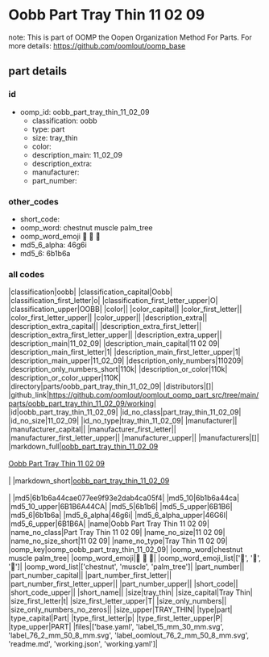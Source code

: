 # Oobb Part Tray Thin 11 02 09  

note: This is part of OOMP the Oopen Organization Method For Parts. For more details: https://github.com/oomlout/oomp_base

##  part details





### id
* oomp_id: oobb_part_tray_thin_11_02_09
  * classification: oobb
  * type: part
  * size: tray_thin
  * color: 
  * description_main: 11_02_09
  * description_extra: 
  * manufacturer: 
  * part_number: 

### other_codes
* short_code: 
* oomp_word: chestnut muscle palm_tree
* oomp_word_emoji :chestnut: :muscle: :palm_tree:
* md5_6_alpha: 46g6i
* md5_6: 6b1b6a

### all codes 
|classification|oobb|
|classification_capital|Oobb|
|classification_first_letter|o|
|classification_first_letter_upper|O|
|classification_upper|OOBB|
|color||
|color_capital||
|color_first_letter||
|color_first_letter_upper||
|color_upper||
|description_extra||
|description_extra_capital||
|description_extra_first_letter||
|description_extra_first_letter_upper||
|description_extra_upper||
|description_main|11_02_09|
|description_main_capital|11 02 09|
|description_main_first_letter|1|
|description_main_first_letter_upper|1|
|description_main_upper|11_02_09|
|description_only_numbers|110209|
|description_only_numbers_short|110k|
|description_or_color|110k|
|description_or_color_upper|110K|
|directory|parts/oobb_part_tray_thin_11_02_09|
|distributors|[]|
|github_link|https://github.com/oomlout/oomlout_oomp_part_src/tree/main/parts/oobb_part_tray_thin_11_02_09/working|
|id|oobb_part_tray_thin_11_02_09|
|id_no_class|part_tray_thin_11_02_09|
|id_no_size|11_02_09|
|id_no_type|tray_thin_11_02_09|
|manufacturer||
|manufacturer_capital||
|manufacturer_first_letter||
|manufacturer_first_letter_upper||
|manufacturer_upper||
|manufacturers|[]|
|markdown_full|[oobb_part_tray_thin_11_02_09](https://github.com/oomlout/oomlout_oomp_part_src/tree/main/parts/oobb_part_tray_thin_11_02_09/working)<br>[](https://github.com/oomlout/oomlout_oomp_part_src/tree/main/parts/oobb_part_tray_thin_11_02_09/working)<br>[Oobb Part Tray Thin 11 02 09](https://github.com/oomlout/oomlout_oomp_part_src/tree/main/parts/oobb_part_tray_thin_11_02_09/working)<br><br>|
|markdown_short|[oobb_part_tray_thin_11_02_09](https://github.com/oomlout/oomlout_oomp_part_src/tree/main/parts/oobb_part_tray_thin_11_02_09/working)<br><br>|
|md5|6b1b6a44cae077ee9f93e2dab4ca05f4|
|md5_10|6b1b6a44ca|
|md5_10_upper|6B1B6A44CA|
|md5_5|6b1b6|
|md5_5_upper|6B1B6|
|md5_6|6b1b6a|
|md5_6_alpha|46g6i|
|md5_6_alpha_upper|46G6I|
|md5_6_upper|6B1B6A|
|name|Oobb Part Tray Thin 11 02 09|
|name_no_class|Part Tray Thin 11 02 09|
|name_no_size|11 02 09|
|name_no_size_short|11 02 09|
|name_no_type|Tray Thin 11 02 09|
|oomp_key|oomp_oobb_part_tray_thin_11_02_09|
|oomp_word|chestnut muscle palm_tree|
|oomp_word_emoji|:chestnut: :muscle: :palm_tree:|
|oomp_word_emoji_list|[':chestnut:', ':muscle:', ':palm_tree:']|
|oomp_word_list|['chestnut', 'muscle', 'palm_tree']|
|part_number||
|part_number_capital||
|part_number_first_letter||
|part_number_first_letter_upper||
|part_number_upper||
|short_code||
|short_code_upper||
|short_name||
|size|tray_thin|
|size_capital|Tray Thin|
|size_first_letter|t|
|size_first_letter_upper|T|
|size_only_numbers||
|size_only_numbers_no_zeros||
|size_upper|TRAY_THIN|
|type|part|
|type_capital|Part|
|type_first_letter|p|
|type_first_letter_upper|P|
|type_upper|PART|
|files|['base.yaml', 'label_15_mm_30_mm.svg', 'label_76_2_mm_50_8_mm.svg', 'label_oomlout_76_2_mm_50_8_mm.svg', 'readme.md', 'working.json', 'working.yaml']|
